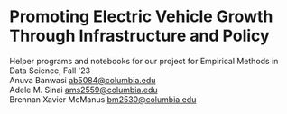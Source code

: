 # Promoting Electric Vehicle Growth Through Infrastructure and Policy
Helper programs and notebooks for our project for Empirical Methods in Data Science, Fall '23 \
Anuva Banwasi ab5084@columbia.edu \
Adele M. Sinai ams2559@columbia.edu \
Brennan Xavier McManus bm2530@columbia.edu
